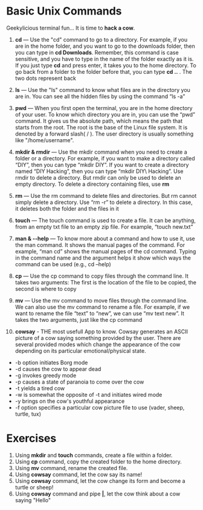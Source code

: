 # Basic Unix Commands

Geekylicious terminal fun... It is time to **hack a cow**.

1. **cd** — Use the "cd" command to go to a directory. For example, if you are in the home folder, and you want to go to the downloads folder, then you can type in **cd Downloads**. Remember, this command is case sensitive, and you have to type in the name of the folder exactly as it is. If you just type **cd** and press enter, it takes you to the home directory. To go back from a folder to the folder before that, you can type **cd ..** . The two dots represent back

2. **ls** — Use the "Is" command to know what files are in the directory you are in. You can see all the hidden files by using the command “ls -a”

3. **pwd** — When you first open the terminal, you are in the home directory of your user. To know which directory you are in, you can use the “pwd” command. It gives us the absolute path, which means the path that starts from the root. The root is the base of the Linux file system. It is denoted by a forward slash( / ). The user directory is usually something like "/home/username". 

4. **mkdir & rmdir** — Use the mkdir command when you need to create a folder or a directory. For example, if you want to make a directory called “DIY”, then you can type “mkdir DIY”. If you want to create a directory named “DIY Hacking”, then you can type “mkdir DIY\ Hacking”. Use rmdir to delete a directory. But rmdir can only be used to delete an empty directory. To delete a directory containing files, use **rm**

5. **rm** — Use the rm command to delete files and directories. But rm cannot simply delete a directory. Use “rm -r” to delete a directory. In this case, it deletes both the folder and the files in it

6. **touch** — The touch command is used to create a file. It can be anything, from an empty txt file to an empty zip file. For example, “touch new.txt”

7. **man & --help** — To know more about a command and how to use it, use the man command. It shows the manual pages of the command. For example, “man cd” shows the manual pages of the cd command. Typing in the command name and the argument helps it show which ways the command can be used (e.g., cd –help)

8. **cp** — Use the cp command to copy files through the command line. It takes two arguments: The first is the location of the file to be copied, the second is where to copy

9. **mv** — Use the mv command to move files through the command line. We can also use the mv command to rename a file. For example, if we want to rename the file “text” to “new”, we can use “mv text new”. It takes the two arguments, just like the cp command

10. **cowsay** -  THE most usefull App to know. Cowsay generates an ASCII picture of a cow saying something provided by the user. There  are  several  provided modes which change the appearance of the cow depending on its particular emotional/physical state.
 - -b option initiates Borg mode
 - -d causes the cow to appear dead 
 - -g invokes greedy mode
 - -p causes a state of paranoia to come over the cow 
 - -t yields a tired cow
 - -w is somewhat the opposite of -t and initiates wired mode 
 - -y brings on the cow's youthful appearance
 - -f option specifies a particular cow picture file to use (vader, sheep, turtle, tux)

# Exercises

1. Using **mkdir** and **touch** commands, create a file within a folder.
2. Using **cp** command, copy the created folder to the home directory.
3. Using **mv** command, rename the created file.
4. Using **cowsay** command, let the cow say its name!
5. Using **cowsay** command, let the cow change its form and become a turtle or sheep!
6. Using **cowsay** command and pipe **|**, let the cow think about a cow saying "Hello"  
